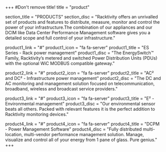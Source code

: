 +++
#Don't remove title!
title = "product"

section_title = "PRODUCTS"
section_disc = "Racktivity offers an unrivalled set of products and features to distribute, measure, monitor and control the power of your infrastructure.The combination of our appliances and our DCIM like Data Center Performance Management software gives you a detailed scope and full control of your infrastructure."

product1_link = "#"
product1_icon = "fa fa-server"
product1_title = "ES Series - Rack power management"
product1_disc = "The EnergySwitch™ Family, Racktivity’s metered and switched Power Distribution Units (PDUs) with the optional WiC MODBUS compatible gateway."

product2_link = "#"
product2_icon = "fa fa-server"
product2_title = "AC² and DC² - Infrastructure power management"
product2_disc = "The DC and AC monitoring and management solution focused on telecommunication, broadband, wireless and broadcast service providers."

product3_link = "#"
product3_icon = "fa fa-server"
product3_title = "E² - Environmental management"
product3_disc = "Our environmental sensor beats all others. Packed with relevant features it is the perfect addition to Racktivity monitoring devices."

product4_link = "#"
product4_icon = "fa fa-server"
product4_title = "DCPM - Power Management Software"
product4_disc = "Fully distributed multi-location, multi-vendor performance management solution. Manage, visualize and control all of your energy from 1 pane of glass. Pure genius."
+++